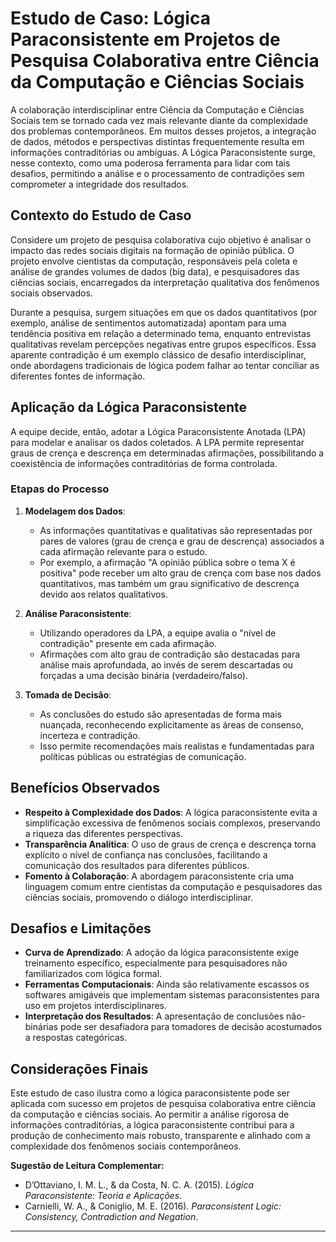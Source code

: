 
# Estudo de Caso: Lógica Paraconsistente em Projetos de Pesquisa Colaborativa entre Ciência da Computação e Ciências Sociais

A colaboração interdisciplinar entre Ciência da Computação e Ciências Sociais tem se tornado cada vez mais relevante diante da complexidade dos problemas contemporâneos. Em muitos desses projetos, a integração de dados, métodos e perspectivas distintas frequentemente resulta em informações contraditórias ou ambíguas. A Lógica Paraconsistente surge, nesse contexto, como uma poderosa ferramenta para lidar com tais desafios, permitindo a análise e o processamento de contradições sem comprometer a integridade dos resultados.

## Contexto do Estudo de Caso

Considere um projeto de pesquisa colaborativa cujo objetivo é analisar o impacto das redes sociais digitais na formação de opinião pública. O projeto envolve cientistas da computação, responsáveis pela coleta e análise de grandes volumes de dados (big data), e pesquisadores das ciências sociais, encarregados da interpretação qualitativa dos fenômenos sociais observados.

Durante a pesquisa, surgem situações em que os dados quantitativos (por exemplo, análise de sentimentos automatizada) apontam para uma tendência positiva em relação a determinado tema, enquanto entrevistas qualitativas revelam percepções negativas entre grupos específicos. Essa aparente contradição é um exemplo clássico de desafio interdisciplinar, onde abordagens tradicionais de lógica podem falhar ao tentar conciliar as diferentes fontes de informação.

## Aplicação da Lógica Paraconsistente

A equipe decide, então, adotar a Lógica Paraconsistente Anotada (LPA) para modelar e analisar os dados coletados. A LPA permite representar graus de crença e descrença em determinadas afirmações, possibilitando a coexistência de informações contraditórias de forma controlada.

### Etapas do Processo

1. **Modelagem dos Dados**:  
   - As informações quantitativas e qualitativas são representadas por pares de valores (grau de crença e grau de descrença) associados a cada afirmação relevante para o estudo.
   - Por exemplo, a afirmação "A opinião pública sobre o tema X é positiva" pode receber um alto grau de crença com base nos dados quantitativos, mas também um grau significativo de descrença devido aos relatos qualitativos.

2. **Análise Paraconsistente**:  
   - Utilizando operadores da LPA, a equipe avalia o "nível de contradição" presente em cada afirmação.
   - Afirmações com alto grau de contradição são destacadas para análise mais aprofundada, ao invés de serem descartadas ou forçadas a uma decisão binária (verdadeiro/falso).

3. **Tomada de Decisão**:  
   - As conclusões do estudo são apresentadas de forma mais nuançada, reconhecendo explicitamente as áreas de consenso, incerteza e contradição.
   - Isso permite recomendações mais realistas e fundamentadas para políticas públicas ou estratégias de comunicação.

## Benefícios Observados

- **Respeito à Complexidade dos Dados**: A lógica paraconsistente evita a simplificação excessiva de fenômenos sociais complexos, preservando a riqueza das diferentes perspectivas.
- **Transparência Analítica**: O uso de graus de crença e descrença torna explícito o nível de confiança nas conclusões, facilitando a comunicação dos resultados para diferentes públicos.
- **Fomento à Colaboração**: A abordagem paraconsistente cria uma linguagem comum entre cientistas da computação e pesquisadores das ciências sociais, promovendo o diálogo interdisciplinar.

## Desafios e Limitações

- **Curva de Aprendizado**: A adoção da lógica paraconsistente exige treinamento específico, especialmente para pesquisadores não familiarizados com lógica formal.
- **Ferramentas Computacionais**: Ainda são relativamente escassos os softwares amigáveis que implementam sistemas paraconsistentes para uso em projetos interdisciplinares.
- **Interpretação dos Resultados**: A apresentação de conclusões não-binárias pode ser desafiadora para tomadores de decisão acostumados a respostas categóricas.

## Considerações Finais

Este estudo de caso ilustra como a lógica paraconsistente pode ser aplicada com sucesso em projetos de pesquisa colaborativa entre ciência da computação e ciências sociais. Ao permitir a análise rigorosa de informações contraditórias, a lógica paraconsistente contribui para a produção de conhecimento mais robusto, transparente e alinhado com a complexidade dos fenômenos sociais contemporâneos.

**Sugestão de Leitura Complementar:**  
- D’Ottaviano, I. M. L., & da Costa, N. C. A. (2015). *Lógica Paraconsistente: Teoria e Aplicações*.  
- Carnielli, W. A., & Coniglio, M. E. (2016). *Paraconsistent Logic: Consistency, Contradiction and Negation*.

---
```